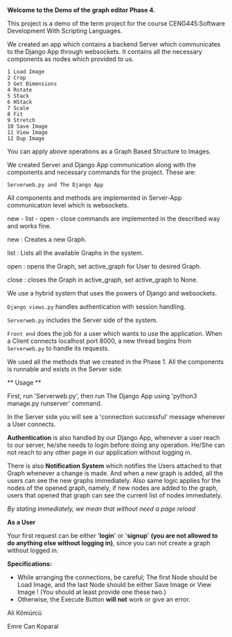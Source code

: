 **Welcome to the Demo of the graph editor Phase 4.**

This project is a demo of the term project for the course CENG445:Software Development With Scripting Languages.

We created an app which contains a backend Server which communicates to the Django App through websockets.
It contains all the necessary components as nodes which provided to us.
    
    1 Load Image
    2 Crop
    3 Get Dimensions
    4 Rotate
    5 Stack
    6 HStack
    7 Scale
    8 Fit
    9 Stretch
    10 Save Image
    11 View Image
    12 Dup Image
        
You can apply above operations as a Graph Based Structure to Images.

We created Server and Django App communication along with the components and necessary commands for the project. These are:

    Serverweb.py and The Django App


All components and methods are implemented in Server-App communication level which is websockets.

new - list - open - close commands are implemented in the described way and works fine.

new : Creates a new Graph.

list : Lists all the available Graphs in the system.

open : opens the Graph, set active_graph for User to desired Graph.

close : closes the Graph in active_graph, set active_graph to None.

We use a hybrid system that uses the powers of Django and websockets.

`Django views.py` handles authentication with session handling.

`Serverweb.py` includes the Server side of the system.

`Front end` does the job for a user which wants to use the application. When a Client connects localhost port 8000, a new thread begins from `Serverweb.py` to handle its requests.

We used all the methods that we created in the Phase 1. All the components is runnable and exists in the Server side.

** Usage **

First, run 'Serverweb.py', then run The Django App using 'python3 manage.py runserver' command.

In the Server side you will see a 'connection successful' message whenever a User connects.

**Authentication** is also handled by our Django App,
whenever a user reach to our server, he/she needs to login before doing any operation. He/She can not
reach to any other page in our application without logging in.

There is also **Notification System** which notifies the Users attached to that Graph whenever
a change is made.
And when a new graph is added, all the users can see the new graphs immediately.
Also same logic applies for the nodes of the opened graph, namely, if new nodes are added to the graph, users that opened that graph can see the current list of nodes immediately.

_By stating immediately, we mean that without need a page reload_

**As a User**

Your first request can be either '**login**' or '**signup**' **(you are not allowed to do anything else without logging in)**, since you can not create a graph without logged in.


**Specifications:**

* While arranging the connections, be careful; The first Node should be Load Image, and the last Node should be either Save Image or View Image ! (You should at least provide one these two.)
* Otherwise, the Execute Button **will not** work or give an error.

Ali Kömürcü

Emre Can Koparal
